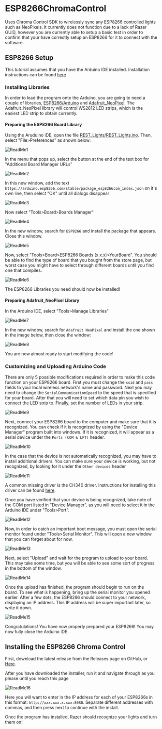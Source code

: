 # ESP8266ChromaControl
Uses Chroma Control SDK to wirelessly sync any ESP8266 controlled lights such as NeoPixels. It currently does not function due to a lack of Razer GUID, however you are currently able to setup a basic test in order to confirm that your have correctly setup an ESP8266 for it to connect with the software.

## ESP8266 Setup
This tutorial assumes that you have the Arduino IDE installed. Installation instructions can be found [here](https://www.arduino.cc/en/software)

### Installing Libraries
In order to load the program onto the Arduino, you are going to need a couple of libraries, [ESP8266/Arduino](https://github.com/esp8266/Arduino) and [Adafruit_NeoPixel](https://github.com/adafruit/Adafruit_NeoPixel). The Adafruit_NeoPixel library will control WS2812 LED strips, which is the easiest LED strip to obtain currently.

#### Preparing the ESP8266 Board Library
Using the Aruduino IDE, open the file [REST_Lights/REST_Lights.ino](REST_Lights/REST_Lights.ino). Then, select "File>Preferences" as shown below:

![ReadMe1](ReadMe_images/1.png)

In the menu that pops up, select the button at the end of the text box for "Additional Board Manager URLs"

![ReadMe2](ReadMe_images/2.png)

In this new window, add the text `https://arduino.esp8266.com/stable/package_esp8266com_index.json` on it's own line, then select "OK" until all dialogs disappear

![ReadMe3](ReadMe_images/3.png)

Now select "Tools>Board>Boards Manager"

![ReadMe4](ReadMe_images/4.png)

In the new window, search for `ESP8266` and install the package that appears. Close this window.

![ReadMe5](ReadMe_images/5.png)

Now, select "Tools>Board>ESP8266 Boards (x.x.x)>YourBoard". You should be able to find the type of board that you bought from the store page, but worst case you might have to select through different boards until you find one that compiles.

![ReadMe6](ReadMe_images/6.png)

The ESP8266 Libraries you need should now be installed!

#### Preparing Adafruit_NeoPixel Library
In the Arduino IDE, select "Tools>Manage Libraries"

![ReadMe7](ReadMe_images/7.png)

In the new window, search for `Adafruit NeoPixel` and install the one shown in the image below, then close the window:

![ReadMe8](ReadMe_images/8.png)

You are now almost ready to start modifying the code!

### Customizing and Uploading Arduino Code

There are only 5 possible modifications required in order to make this code function on your ESP8266 board. First you must change the `ssid` and `pass` fields to your local wireless network's name and password. Next you may need to change the `SerialCommunicationSpeed` to the speed that is specified for your board. After that you will need to set which data pin you wish to connect the LED strip to. Finally, set the number of LEDs in your strip.

![ReadMe9](ReadMe_images/9.png)

Next, connect your ESP8266 board to the computer and make sure that it is recognized. You can check if it is recognized by using the "Device Manager" program built into windows. If it is recognized, it will appear as a serial device under the `Ports (COM & LPT)` header.

![ReadMe10](ReadMe_images/10.png)

In the case that the device is not automatically recognized, you may have to install additional drivers. You can make sure your device is working, but not recognized, by looking for it under the `Other devices` header

![ReadMe11](ReadMe_images/11.png)

A common missing driver is the CH340 driver. Instructions for installing this driver can be found [here](https://electropeak.com/learn/how-to-install-ch340-driver/).

Once you have verified that your device is being recognized, take note of the COM port listed in "Device Manager", as you will need to select it in the Arduino IDE under "Tools>Port".

![ReadMe12](ReadMe_images/12.png)

Now, in order to catch an important boot message, you must open the serial monitor found under "Tools>Serial Monitor". This will open a new window that you can forget about for now.

![ReadMe13](ReadMe_images/13.png)

Next, select "Upload" and wait for the program to upload to your board. This may take some time, but you will be able to see some sort of progress in the bottom of the window.

![ReadMe14](ReadMe_images/14.png)

Once the upload has finished, the program should begin to run on the board. To see what is happening, bring up the serial monitor you opened earlier. After a few dots, the ESP8266 should connect to your network, displaying an IP address. This IP address will be super important later, so write it down.

![ReadMe15](ReadMe_images/15.png)

Congratulations! You have now properly prepared your ESP8266! You may now fully close the Arduino IDE.

## Installing the ESP8266 Chroma Control

First, download the latest release from the Releases page on GitHub, or [Here](https://github.com/Aidan-OS/ESP8266ChromaControl/releases).

After you have downloaded the installer, run it and navigate through as you please until you reach this page

![ReadMe16](ReadMe_images/16.png)

Here you will want to enter in the IP address for each of your ESP8266s in this format: `http://xxx.xxx.x.xxx:8080`. Separate different addresses with commas, and then press next to continue with the install.

Once the program has installed, Razer should recognize your lights and turn them on!
